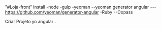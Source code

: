 "#Loja-front"
Install
-node
-gulp
-yeoman
--yeoman generator angular
---https://github.com/yeoman/generator-angular
-Ruby
--Copass

Criar Projeto
yo angular .
